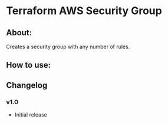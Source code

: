 # Terraform AWS Security Group

## About:

Creates a security group with any number of rules.

## How to use:


## Changelog

### v1.0
 - Initial release